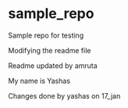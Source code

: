 # sample_repo
Sample repo for testing


Modifying the readme file


Readme updated by amruta

My name is Yashas


Changes done by yashas on 17_jan
